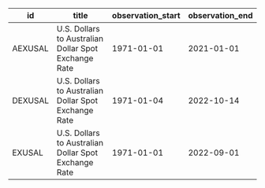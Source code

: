 | id      | title                                                | observation_start   | observation_end   |
|---------|------------------------------------------------------|---------------------|-------------------|
| AEXUSAL | U.S. Dollars to Australian Dollar Spot Exchange Rate | 1971-01-01          | 2021-01-01        |
| DEXUSAL | U.S. Dollars to Australian Dollar Spot Exchange Rate | 1971-01-04          | 2022-10-14        |
| EXUSAL  | U.S. Dollars to Australian Dollar Spot Exchange Rate | 1971-01-01          | 2022-09-01        |